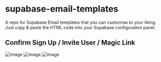 # supabase-email-templates

A repo for Supabase Email templates that you can customise to your liking. Just copy & paste the HTML code into your Supabase configuration panel.


## Confirm Sign Up / Invite User / Magic Link

![image](https://github.com/user-attachments/assets/818dd482-ea48-4b30-a965-97a711b11444)  ![image](https://github.com/user-attachments/assets/e90004cc-6941-4b1e-be0b-4b4515612073)  ![image](https://github.com/user-attachments/assets/012eec48-f7ac-4cb8-82ba-2852a401498a)






